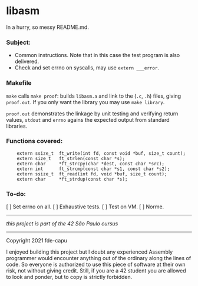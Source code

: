 # libasm

In a hurry, so messy README.md.

### Subject:

- Common instructions. Note that in this case the test program is also delivered. 
- Check and set errno on  syscalls, may use `extern ___error`.

### Makefile

`make` calls `make proof`: builds `libasm.a` and link to the (`.c`, `.h`) files, giving `proof.out`. If you only want the library you may use `make library`.

`proof.out` demonstrates the linkage by unit testing and verifying return values, `stdout` and `errno` agains the expected output from standard libraries.

### Functions covered:

```
	extern ssize_t	ft_write(int fd, const void *buf, size_t count);
	extern size_t	ft_strlen(const char *s);
	extern char		*ft_strcpy(char *dest, const char *src);
	extern int		ft_strcmp(const char *s1, const char *s2);
	extern ssize_t	ft_read(int fd, void *buf, size_t count);
	extern char		*ft_strdup(const char *s);
```

### To-do:

[ ] Set errno on all.
[ ] Exhaustive tests.
[ ] Test on VM.
[ ] Norme.

---

*this project is part of the 42 São Paulo cursus*

---

Copyright 2021 fde-capu

I enjoyed building this project but I doubt any experienced Assembly programmer would encounter anything out of the ordinary along the lines of code. So everyone is authorized to use this piece of software at their own risk, not without giving credit. Still, if you are a 42 student you are allowed to look and ponder, but to copy is strictly forbidden.
